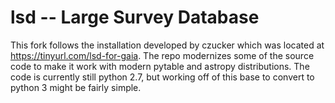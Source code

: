 # lsd -- Large Survey Database

This fork follows the installation developed by czucker which was located at https://tinyurl.com/lsd-for-gaia. The repo modernizes some of the source code to make it work with modern pytable and astropy distributions. The code is currently still python 2.7, but working off of this base to convert to python 3 might be fairly simple.
